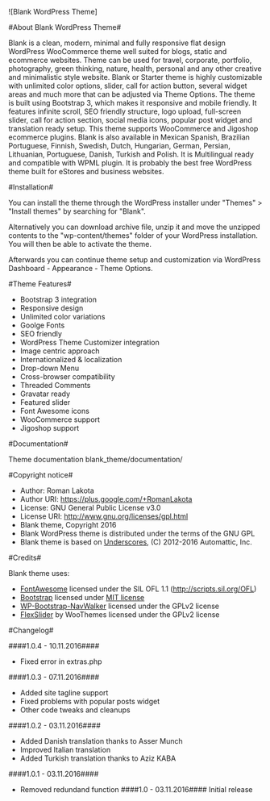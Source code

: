 ![Blank WordPress Theme]

#About Blank WordPress Theme#

Blank is a clean, modern, minimal and fully responsive flat design WordPress WooCommerce theme well suited for blogs, static and ecommerce websites. Theme can be used for travel, corporate, portfolio, photography, green thinking, nature, health, personal and any other creative and minimalistic style website. Blank or Starter theme is highly customizable with unlimited color options, slider, call for action button, several widget areas and much more that can be adjusted via Theme Options. The theme is built using Bootstrap 3, which makes it responsive and mobile friendly. It features infinite scroll, SEO friendly structure, logo upload, full-screen slider, call for action section, social media icons, popular post widget and translation ready setup. This theme supports WooCommerce and Jigoshop ecommerce plugins. Blank is also available in Mexican Spanish, Brazilian Portuguese, Finnish, Swedish, Dutch, Hungarian, German, Persian, Lithuanian, Portuguese, Danish, Turkish and Polish. It is Multilingual ready and compatible with WPML plugin. It is probably the best free WordPress theme built for eStores and business websites.

#Installation#

You can install the theme through the WordPress installer under "Themes" > "Install themes" by searching for "Blank".

Alternatively you can download archive file, unzip it and move the unzipped contents to the "wp-content/themes" folder of your WordPress installation. You will then be able to activate the theme.

Afterwards you can continue theme setup and customization via WordPress Dashboard - Appearance - Theme Options.

#Theme Features#

* Bootstrap 3 integration
* Responsive design
* Unlimited color variations
* Goolge Fonts
* SEO friendly
* WordPress Theme Customizer integration
* Image centric approach
* Internationalized & localization
* Drop-down Menu
* Cross-browser compatibility
* Threaded Comments
* Gravatar ready
* Featured slider
* Font Awesome icons
* WooCommerce support
* Jigoshop support

#Documentation#

Theme documentation blank_theme/documentation/

#Copyright notice#

* Author: Roman Lakota
* Author URI: https://plus.google.com/+RomanLakota
* License: GNU General Public License v3.0
* License URI: http://www.gnu.org/licenses/gpl.html
* Blank theme, Copyright 2016
* Blank WordPress theme is distributed under the terms of the GNU GPL
* Blank theme is based on [Underscores](http://underscores.me/), (C) 2012-2016 Automattic, Inc.

#Credits#

Blank theme uses:

* [FontAwesome](http://fontawesome.io) licensed under the SIL OFL 1.1 (http://scripts.sil.org/OFL)
* [Bootstrap](http://getbootstrap.com/) licensed under [MIT license](https://github.com/twbs/bootstrap/blob/master/LICENSE)
* [WP-Bootstrap-NavWalker](https://github.com/twittem/wp-bootstrap-navwalker) licensed under the GPLv2 license
* [FlexSlider](https://github.com/woothemes/FlexSlider) by WooThemes licensed under the GPLv2 license

#Changelog#

####1.0.4 - 10.11.2016####

* Fixed error in extras.php

####1.0.3 - 07.11.2016####

* Added site tagline support
* Fixed problems with popular posts widget
* Other code tweaks and cleanups

####1.0.2 - 03.11.2016####

* Added Danish translation thanks to Asser Munch
* Improved Italian translation
* Added Turkish translation thanks to Aziz KABA

####1.0.1 - 03.11.2016####

* Removed redundand function
####1.0 - 03.11.2016####
Initial release